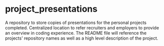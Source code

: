 # project_presentations
A repository to store copies of presentations for the personal projects completed. Centralized location to refer recruiters and employers to provide an overview in coding experience. The README file will reference the projects' repository names as well as a high level description of the project.
